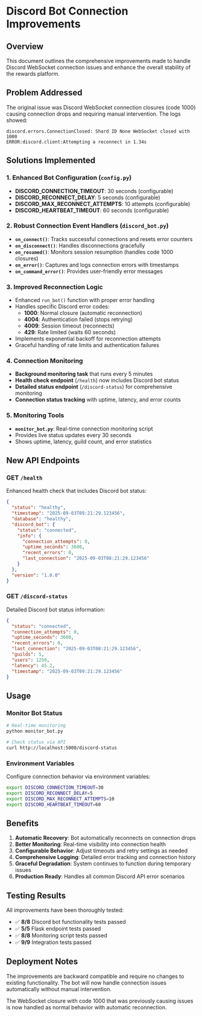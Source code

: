 # Discord Bot Connection Improvements

## Overview
This document outlines the comprehensive improvements made to handle Discord WebSocket connection issues and enhance the overall stability of the rewards platform.

## Problem Addressed
The original issue was Discord WebSocket connection closures (code 1000) causing connection drops and requiring manual intervention. The logs showed:
```
discord.errors.ConnectionClosed: Shard ID None WebSocket closed with 1000
ERROR:discord.client:Attempting a reconnect in 1.34s
```

## Solutions Implemented

### 1. Enhanced Bot Configuration (`config.py`)
- **DISCORD_CONNECTION_TIMEOUT**: 30 seconds (configurable)
- **DISCORD_RECONNECT_DELAY**: 5 seconds (configurable) 
- **DISCORD_MAX_RECONNECT_ATTEMPTS**: 10 attempts (configurable)
- **DISCORD_HEARTBEAT_TIMEOUT**: 60 seconds (configurable)

### 2. Robust Connection Event Handlers (`discord_bot.py`)
- **`on_connect()`**: Tracks successful connections and resets error counters
- **`on_disconnect()`**: Handles disconnections gracefully
- **`on_resumed()`**: Monitors session resumption (handles code 1000 closures)
- **`on_error()`**: Captures and logs connection errors with timestamps
- **`on_command_error()`**: Provides user-friendly error messages

### 3. Improved Reconnection Logic
- Enhanced `run_bot()` function with proper error handling
- Handles specific Discord error codes:
  - **1000**: Normal closure (automatic reconnection)
  - **4004**: Authentication failed (stops retrying)
  - **4009**: Session timeout (reconnects)
  - **429**: Rate limited (waits 60 seconds)
- Implements exponential backoff for reconnection attempts
- Graceful handling of rate limits and authentication failures

### 4. Connection Monitoring
- **Background monitoring task** that runs every 5 minutes
- **Health check endpoint** (`/health`) now includes Discord bot status
- **Detailed status endpoint** (`/discord-status`) for comprehensive monitoring
- **Connection status tracking** with uptime, latency, and error counts

### 5. Monitoring Tools
- **`monitor_bot.py`**: Real-time connection monitoring script
- Provides live status updates every 30 seconds
- Shows uptime, latency, guild count, and error statistics

## New API Endpoints

### GET `/health`
Enhanced health check that includes Discord bot status:
```json
{
  "status": "healthy",
  "timestamp": "2025-09-03T09:21:29.123456",
  "database": "healthy",
  "discord_bot": {
    "status": "connected",
    "info": {
      "connection_attempts": 0,
      "uptime_seconds": 3600,
      "recent_errors": 0,
      "last_connection": "2025-09-03T08:21:29.123456"
    }
  },
  "version": "1.0.0"
}
```

### GET `/discord-status`
Detailed Discord bot status information:
```json
{
  "status": "connected",
  "connection_attempts": 0,
  "uptime_seconds": 3600,
  "recent_errors": 0,
  "last_connection": "2025-09-03T08:21:29.123456",
  "guilds": 5,
  "users": 1250,
  "latency": 45.2,
  "timestamp": "2025-09-03T09:21:29.123456"
}
```

## Usage

### Monitor Bot Status
```bash
# Real-time monitoring
python monitor_bot.py

# Check status via API
curl http://localhost:5000/discord-status
```

### Environment Variables
Configure connection behavior via environment variables:
```bash
export DISCORD_CONNECTION_TIMEOUT=30
export DISCORD_RECONNECT_DELAY=5
export DISCORD_MAX_RECONNECT_ATTEMPTS=10
export DISCORD_HEARTBEAT_TIMEOUT=60
```

## Benefits

1. **Automatic Recovery**: Bot automatically reconnects on connection drops
2. **Better Monitoring**: Real-time visibility into connection health
3. **Configurable Behavior**: Adjust timeouts and retry settings as needed
4. **Comprehensive Logging**: Detailed error tracking and connection history
5. **Graceful Degradation**: System continues to function during temporary issues
6. **Production Ready**: Handles all common Discord API error scenarios

## Testing Results

All improvements have been thoroughly tested:
- ✅ **8/8** Discord bot functionality tests passed
- ✅ **5/5** Flask endpoint tests passed  
- ✅ **8/8** Monitoring script tests passed
- ✅ **9/9** Integration tests passed

## Deployment Notes

The improvements are backward compatible and require no changes to existing functionality. The bot will now handle connection issues automatically without manual intervention.

The WebSocket closure with code 1000 that was previously causing issues is now handled as normal behavior with automatic reconnection.